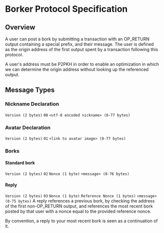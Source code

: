 # Borker Protocol Specification

## Overview
A user can post a bork by submitting a transaction with an OP_RETURN output containing a special prefix, and their message.
The user is defined as the origin address of the first output spent by a transaction following this protocol.

A user's address must be P2PKH in order to enable an optimization in which we can determine the origin address without
looking up the referenced output.


## Message Types

### Nickname Declaration
`Version (2 bytes)` `00` `<utf-8 encoded nickname> (0-77 bytes)`

### Avatar Declaration
`Version (2 bytes)` `01` `<link to avatar image> (0-77 bytes)`

### Borks

#### Standard bork
`Version (2 bytes)` `02` `Nonce (1 byte)` `<message> (0-76 bytes)`

#### Reply
`Version (2 bytes)` `03` `Nonce (1 byte)` `Reference Nonce (1 bytes)` `<message> (0-75 bytes)`
A reply references a previous bork, by checking the address of the first non-OP_RETURN output,
and references the most recent bork posted by that user with a nonce equal to the provided reference nonce.

By convention, a reply to your most recent bork is seen as a continuation of it.
